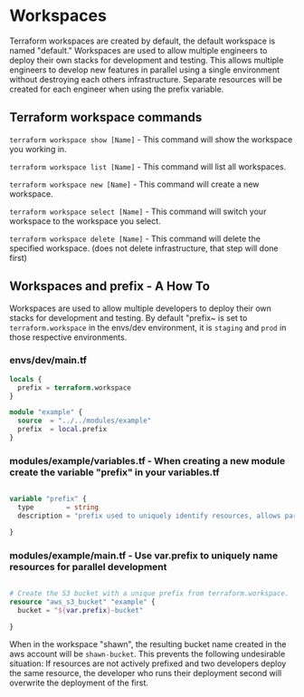 # Workspaces

Terraform workspaces are created by default, the default workspace is named "default." Workspaces are used to allow multiple engineers to deploy their own stacks for development and testing. This allows multiple engineers to develop new features in parallel using a single environment without destroying each others infrastructure. Separate resources will be created for each engineer when using the prefix variable.

## Terraform workspace commands

`terraform workspace show [Name]`   - This command will show the workspace you working in.

`terraform workspace list [Name]`   - This command will list all workspaces.

`terraform workspace new [Name]`    - This command will create a new workspace.

`terraform workspace select [Name]` - This command will switch your workspace to the workspace you select.

`terraform workspace delete [Name]` - This command will delete the specified workspace. (does not delete infrastructure, that step will done first)

## Workspaces and prefix - A How To

 Workspaces are used to allow multiple developers to deploy their own stacks for development and testing. By default "prefix~ is set to `terraform.workspace` in the envs/dev environment, it is `staging` and `prod` in those respective environments.

### envs/dev/main.tf

``` tf
locals {
  prefix = terraform.workspace
}

module "example" {
  source  = "../../modules/example"
  prefix  = local.prefix
}

```

### modules/example/variables.tf - When creating a new module create the variable "prefix" in your variables.tf

``` tf

variable "prefix" {
  type        = string
  description = "prefix used to uniquely identify resources, allows parallel development"

}

```

### modules/example/main.tf - Use var.prefix to uniquely name resources for parallel development

``` tf

# Create the S3 bucket with a unique prefix from terraform.workspace.
resource "aws_s3_bucket" "example" {
  bucket = "${var.prefix}-bucket"

}

```

When in the workspace "shawn", the resulting bucket name created in the aws account will be `shawn-bucket`. This prevents the following undesirable situation: If resources are not actively prefixed and two developers deploy the same resource, the developer who runs their deployment second will overwrite the deployment of the first.
